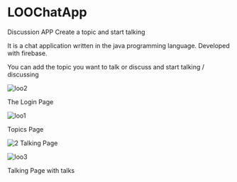 # LOOChatApp
 Discussion APP
 Create a topic and start talking
 
 It is a chat application written in the java programming language. Developed with firebase.

You can add the topic you want to talk or discuss and start talking / discussing

![loo2](https://user-images.githubusercontent.com/72500382/99859103-1b6fb700-2ba0-11eb-80b3-dcdbd60b7649.png)

The Login Page

![loo1](https://user-images.githubusercontent.com/72500382/99859094-17439980-2ba0-11eb-9636-ba7694b8ed3c.png)


Topics Page

![2](https://user-images.githubusercontent.com/72500382/98597275-d15a1c00-22e9-11eb-89d2-edbf4f0d1be0.png)
Talking Page


![loo3](https://user-images.githubusercontent.com/72500382/99859106-1d397a80-2ba0-11eb-9f30-eb3d95fb551c.png)


Talking Page with talks



